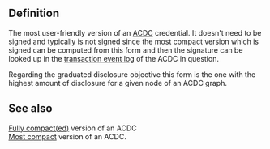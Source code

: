 ## Definition
The most user-friendly version of an [ACDC](ACDC) credential. It doesn't need to be signed and typically is not signed since the most compact version which is signed can be computed from this form and then the signature can be looked up in the [transaction event log](TEL) of the ACDC in question. 

Regarding the graduated disclosure objective this form is the one with the highest amount of disclosure for a given node of an ACDC graph.


## See also
[Fully compact(ed)](fully-compact.md) version of an ACDC\
[Most compact](most-compact.md) version of an ACDC.